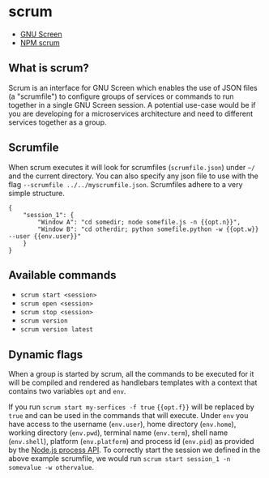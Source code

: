 # scrum
 - [GNU Screen](http://www.gnu.org/software/screen/manual/screen.html)
 - [NPM scrum](https://www.npmjs.com/package/scrum)

What is scrum?
------
Scrum is an interface for GNU Screen which enables the use of JSON files (a "scrumfile") to configure groups of services or commands to run together in a single GNU Screen session. A potential use-case would be if you are developing for a microservices architecture and need to different services together as a group.

Scrumfile
------
When scrum executes it will look for scrumfiles (`scrumfile.json`) under `~/` and the current directory. You can also specify any json file to use with the flag `--scrumfile ../../myscrumfile.json`. Scrumfiles adhere to a very simple structure.
```
{
    "session_1": {
        "Window A": "cd somedir; node somefile.js -n {{opt.n}}",
        "Window B": "cd otherdir; python somefile.python -w {{opt.w}} --user {{env.user}}"
    }
}
```

Available commands
------
 - `scrum start <session>` 
 - `scrum open <session>`
 - `scrum stop <session>`
 - `scrum version`
 - `scrum version latest`

Dynamic flags
------
When a group is started by scrum, all the commands to be executed for it will be compiled and rendered as handlebars templates with a context that contains two variables `opt` and `env`.

If you run `scrum start my-serfices -f true` `{{opt.f}}` will be replaced by `true` and can be used in the commands that will execute. Under `env` you have access to the username (`env.user`), home directory (`env.home`), working directory (`env.pwd`), terminal name (`env.term`), shell name (`env.shell`), platform (`env.platform`) and process id (`env.pid`) as provided by the [Node.js process API](https://nodejs.org/api/process.html). To correctly start the session we defined in the above example scrumfile, we would run `scrum start session_1 -n somevalue -w othervalue`.

